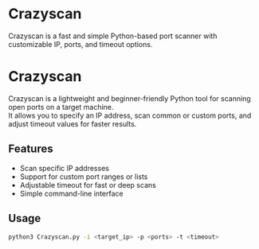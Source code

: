 # Crazyscan
Crazyscan is a fast and simple Python-based port scanner with customizable IP, ports, and timeout options.


# Crazyscan

Crazyscan is a lightweight and beginner-friendly Python tool for scanning open ports on a target machine.  
It allows you to specify an IP address, scan common or custom ports, and adjust timeout values for faster results.

## Features
- Scan specific IP addresses
- Support for custom port ranges or lists
- Adjustable timeout for fast or deep scans
- Simple command-line interface

## Usage
```bash
python3 Crazyscan.py -i <target_ip> -p <ports> -t <timeout>
